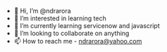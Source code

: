 - 👋 Hi, I’m @ndrarora
- 👀 I’m interested in learning tech
- 🌱 I’m currently learning servicenow and javascript
- 💞️ I’m looking to collaborate on anything
- 📫 How to reach me - ndrarora@yahoo.com

<!---
ndrarora/ndrarora is a ✨ special ✨ repository because its `README.md` (this file) appears on your GitHub profile.
You can click the Preview link to take a look at your changes.
--->
